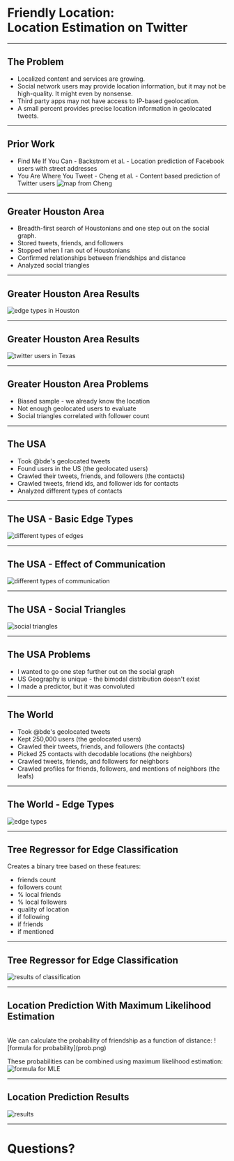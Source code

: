 Friendly Location:<br/>Location Estimation on Twitter
=================================================

---
The Problem
-----------
* Localized content and services are growing.
* Social network users may provide location information, but it may not be
  high-quality. It might even by nonsense.
* Third party apps may not have access to IP-based geolocation.
* A small percent provides precise location information in geolocated tweets.

---
Prior Work
----------
* Find Me If You Can - Backstrom et al. - Location prediction of Facebook users
  with street addresses
* You Are Where You Tweet - Cheng et al. - Content based prediction of
  Twitter users
![map from Cheng](cheng.png)

---
Greater Houston Area
--------------------

* Breadth-first search of Houstonians and one step out on the social graph.
* Stored tweets, friends, and followers
* Stopped when I ran out of Houstonians
* Confirmed relationships between friendships and distance
* Analyzed social triangles

---
Greater Houston Area Results
----------------------------
![edge types in Houston](hou_edges.png)

---
Greater Houston Area Results
----------------------------
![twitter users in Texas](texas.jpg)

---
Greater Houston Area Problems
------------------------------
* Biased sample - we already know the location
* Not enough geolocated users to evaluate
* Social triangles correlated with follower count

---
The USA
-------
* Took @bde's geolocated tweets
* Found users in the US (the geolocated users)
* Crawled their tweets, friends, and followers (the contacts)
* Crawled tweets, friend ids, and follower ids for contacts
* Analyzed different types of contacts

---
The USA - Basic Edge Types
--------------------------
![different types of edges](edge_types_norm_us.png)

---
The USA - Effect of Communication
---------------------------------
![different types of communication](com_types.png)

---
The USA - Social Triangles
--------------------------
![social triangles](near_triads.png)

---
The USA Problems
----------------
* I wanted to go one step further out on the social graph
* US Geography is unique - the bimodal distribution doesn't exist
* I made a predictor, but it was convoluted

---
The World
---------

* Took @bde's geolocated tweets
* Kept 250,000 users (the geolocated users)
* Crawled their tweets, friends, and followers (the contacts)
* Picked 25 contacts with decodable locations (the neighbors)
* Crawled tweets, friends, and followers for neighbors
* Crawled profiles for friends, followers, and mentions of neighbors (the leafs)

---
The World - Edge Types
----------------------
![edge types](edge_types_norm.png)

---
Tree Regressor for Edge Classification
--------------------------------------

Creates a binary tree based on these features:

* friends count
* followers count
* % local friends
* % local followers
* quality of location
* if following
* if friends
* if mentioned

---
Tree Regressor for Edge Classification
--------------------------------------

![results of classification](classified.png)

---
Location Prediction With Maximum Likelihood Estimation
------------------------------------------------------

<br />
We can calculate the probability of friendship as a function of distance:
![formula for probability](prob.png)

These probabilities can be combined using maximum likelihood estimation:
![formula for MLE](mle.png)

---
Location Prediction Results
---------------------------

![results](gr_preds.png)

---
Questions?
==========
